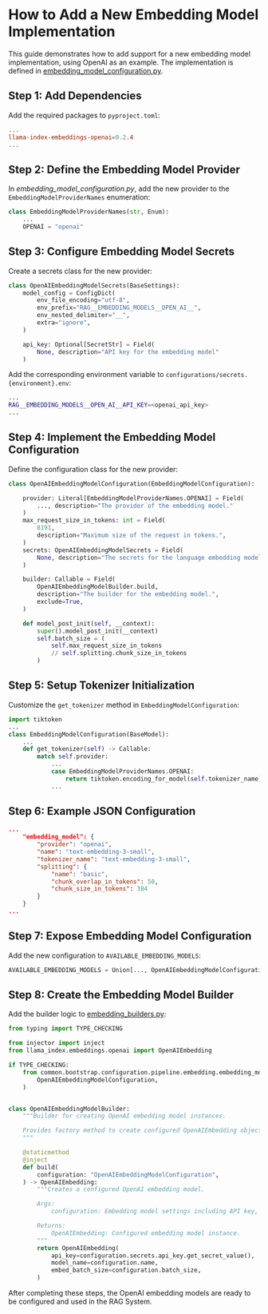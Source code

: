 # How to Add a New Embedding Model Implementation

This guide demonstrates how to add support for a new embedding model implementation, using OpenAI as an example. The implementation is defined in [embedding_model_configuration.py](https://github.com/feld-m/rag_blueprint/blob/main/src/common/bootstrap/configuration/pipeline/embedding/embedding_model/embedding_model_configuration.py).

## Step 1: Add Dependencies

Add the required packages to `pyproject.toml`:

```toml
...
llama-index-embeddings-openai=0.2.4
...
```

## Step 2: Define the Embedding Model Provider

In *embedding_model_configuration.py*, add the new provider to the `EmbeddingModelProviderNames` enumeration:

```py
class EmbeddingModelProviderNames(str, Enum):
    ...
    OPENAI = "openai"
```

## Step 3: Configure Embedding Model Secrets

Create a secrets class for the new provider:

```py
class OpenAIEmbeddingModelSecrets(BaseSettings):
    model_config = ConfigDict(
        env_file_encoding="utf-8",
        env_prefix="RAG__EMBEDDING_MODELS__OPEN_AI__",
        env_nested_delimiter="__",
        extra="ignore",
    )

    api_key: Optional[SecretStr] = Field(
        None, description="API key for the embedding model"
    )
```

Add the corresponding environment variable to `configurations/secrets.{environment}.env`:

```sh
...
RAG__EMBEDDING_MODELS__OPEN_AI__API_KEY=<openai_api_key>
...
```

## Step 4: Implement the Embedding Model Configuration

Define the configuration class for the new provider:

```py
class OpenAIEmbeddingModelConfiguration(EmbeddingModelConfiguration):

    provider: Literal[EmbeddingModelProviderNames.OPENAI] = Field(
        ..., description="The provider of the embedding model."
    )
    max_request_size_in_tokens: int = Field(
        8191,
        description="Maximum size of the request in tokens.",
    )
    secrets: OpenAIEmbeddingModelSecrets = Field(
        None, description="The secrets for the language embedding model."
    )

    builder: Callable = Field(
        OpenAIEmbeddingModelBuilder.build,
        description="The builder for the embedding model.",
        exclude=True,
    )

    def model_post_init(self, __context):
        super().model_post_init(__context)
        self.batch_size = (
            self.max_request_size_in_tokens
            // self.splitting.chunk_size_in_tokens
        )
```

## Step 5: Setup Tokenizer Initialization

Customize the `get_tokenizer` method in `EmbeddingModelConfiguration`:

```py
import tiktoken
...
class EmbeddingModelConfiguration(BaseModel):
    ...
    def get_tokenizer(self) -> Callable:
        match self.provider:
            ...
            case EmbeddingModelProviderNames.OPENAI:
                return tiktoken.encoding_for_model(self.tokenizer_name).encode
            ...
```

## Step 6: Example JSON Configuration

```json
...
    "embedding_model": {
        "provider": "openai",
        "name": "text-embedding-3-small",
        "tokenizer_name": "text-embedding-3-small",
        "splitting": {
            "name": "basic",
            "chunk_overlap_in_tokens": 50,
            "chunk_size_in_tokens": 384
        }
    }
...
```

## Step 7: Expose Embedding Model Configuration

Add the new configuration to `AVAILABLE_EMBEDDING_MODELS`:

```py
AVAILABLE_EMBEDDING_MODELS = Union[..., OpenAIEmbeddingModelConfiguration]
```

## Step 8: Create the Embedding Model Builder

Add the builder logic to [embedding_builders.py](https://github.com/feld-m/rag_blueprint/blob/main/src/common/builders/embedding_builders.py):

```py
from typing import TYPE_CHECKING

from injector import inject
from llama_index.embeddings.openai import OpenAIEmbedding

if TYPE_CHECKING:
    from common.bootstrap.configuration.pipeline.embedding.embedding_model.embedding_model_configuration import (
        OpenAIEmbeddingModelConfiguration,
    )


class OpenAIEmbeddingModelBuilder:
    """Builder for creating OpenAI embedding model instances.

    Provides factory method to create configured OpenAIEmbedding objects.
    """

    @staticmethod
    @inject
    def build(
        configuration: "OpenAIEmbeddingModelConfiguration",
    ) -> OpenAIEmbedding:
        """Creates a configured OpenAI embedding model.

        Args:
            configuration: Embedding model settings including API key, name and batch size.

        Returns:
            OpenAIEmbedding: Configured embedding model instance.
        """
        return OpenAIEmbedding(
            api_key=configuration.secrets.api_key.get_secret_value(),
            model_name=configuration.name,
            embed_batch_size=configuration.batch_size,
        )
```

After completing these steps, the OpenAI embedding models are ready to be configured and used in the RAG System.
